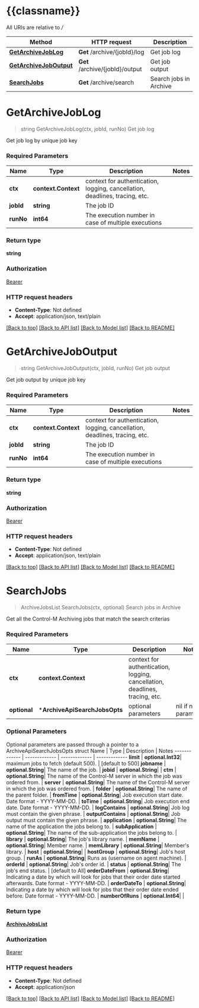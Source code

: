 # {{classname}}

All URIs are relative to */*

Method | HTTP request | Description
------------- | ------------- | -------------
[**GetArchiveJobLog**](ArchiveApi.md#GetArchiveJobLog) | **Get** /archive/{jobId}/log | Get job log
[**GetArchiveJobOutput**](ArchiveApi.md#GetArchiveJobOutput) | **Get** /archive/{jobId}/output | Get job output
[**SearchJobs**](ArchiveApi.md#SearchJobs) | **Get** /archive/search | Search jobs in Archive

# **GetArchiveJobLog**
> string GetArchiveJobLog(ctx, jobId, runNo)
Get job log

Get job log by unique job key

### Required Parameters

Name | Type | Description  | Notes
------------- | ------------- | ------------- | -------------
 **ctx** | **context.Context** | context for authentication, logging, cancellation, deadlines, tracing, etc.
  **jobId** | **string**| The job ID | 
  **runNo** | **int64**| The execution number in case of multiple executions | 

### Return type

**string**

### Authorization

[Bearer](../README.md#Bearer)

### HTTP request headers

 - **Content-Type**: Not defined
 - **Accept**: application/json, text/plain

[[Back to top]](#) [[Back to API list]](../README.md#documentation-for-api-endpoints) [[Back to Model list]](../README.md#documentation-for-models) [[Back to README]](../README.md)

# **GetArchiveJobOutput**
> string GetArchiveJobOutput(ctx, jobId, runNo)
Get job output

Get job output by unique job key

### Required Parameters

Name | Type | Description  | Notes
------------- | ------------- | ------------- | -------------
 **ctx** | **context.Context** | context for authentication, logging, cancellation, deadlines, tracing, etc.
  **jobId** | **string**| The job ID | 
  **runNo** | **int64**| The execution number in case of multiple executions | 

### Return type

**string**

### Authorization

[Bearer](../README.md#Bearer)

### HTTP request headers

 - **Content-Type**: Not defined
 - **Accept**: application/json, text/plain

[[Back to top]](#) [[Back to API list]](../README.md#documentation-for-api-endpoints) [[Back to Model list]](../README.md#documentation-for-models) [[Back to README]](../README.md)

# **SearchJobs**
> ArchiveJobsList SearchJobs(ctx, optional)
Search jobs in Archive

Get all the Control-M Archiving jobs that match the search criterias

### Required Parameters

Name | Type | Description  | Notes
------------- | ------------- | ------------- | -------------
 **ctx** | **context.Context** | context for authentication, logging, cancellation, deadlines, tracing, etc.
 **optional** | ***ArchiveApiSearchJobsOpts** | optional parameters | nil if no parameters

### Optional Parameters
Optional parameters are passed through a pointer to a ArchiveApiSearchJobsOpts struct
Name | Type | Description  | Notes
------------- | ------------- | ------------- | -------------
 **limit** | **optional.Int32**| maximum jobs to fetch (default 500). | [default to 500]
 **jobname** | **optional.String**| The name of the job. | 
 **jobid** | **optional.String**|  | 
 **ctm** | **optional.String**| The name of the Control-M server in which the job was ordered from. | 
 **server** | **optional.String**| The name of the Control-M server in which the job was ordered from. | 
 **folder** | **optional.String**| The name of the parent folder. | 
 **fromTime** | **optional.String**| Job execution start date. Date format - YYYY-MM-DD. | 
 **toTime** | **optional.String**| Job execution end date. Date format - YYYY-MM-DD. | 
 **logContains** | **optional.String**| Job log must contain the given phrase. | 
 **outputContains** | **optional.String**| Job output must contain the given phrase. | 
 **application** | **optional.String**| The name of the application the jobs belong to. | 
 **subApplication** | **optional.String**| The name of the sub-application the jobs belong to. | 
 **library** | **optional.String**| The job&#x27;s library name. | 
 **memName** | **optional.String**| Member name. | 
 **memLibrary** | **optional.String**| Member&#x27;s library. | 
 **host** | **optional.String**|  | 
 **hostGroup** | **optional.String**| Job&#x27;s host group. | 
 **runAs** | **optional.String**| Runs as (username on agent machine). | 
 **orderId** | **optional.String**| Job&#x27;s order id. | 
 **status** | **optional.String**| The job&#x27;s end status. | [default to All]
 **orderDateFrom** | **optional.String**| Indicating a date by which will look for jobs that their order date started afterwards. Date format - YYYY-MM-DD. | 
 **orderDateTo** | **optional.String**| Indicating a date by which will look for jobs that their order date ended before. Date format - YYYY-MM-DD. | 
 **numberOfRuns** | **optional.Int64**|  | 

### Return type

[**ArchiveJobsList**](ArchiveJobsList.md)

### Authorization

[Bearer](../README.md#Bearer)

### HTTP request headers

 - **Content-Type**: Not defined
 - **Accept**: application/json

[[Back to top]](#) [[Back to API list]](../README.md#documentation-for-api-endpoints) [[Back to Model list]](../README.md#documentation-for-models) [[Back to README]](../README.md)

